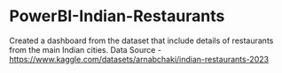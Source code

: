 # PowerBI-Indian-Restaurants
Created a dashboard from the dataset that include details of restaurants from the main Indian cities.
Data Source - https://www.kaggle.com/datasets/arnabchaki/indian-restaurants-2023

